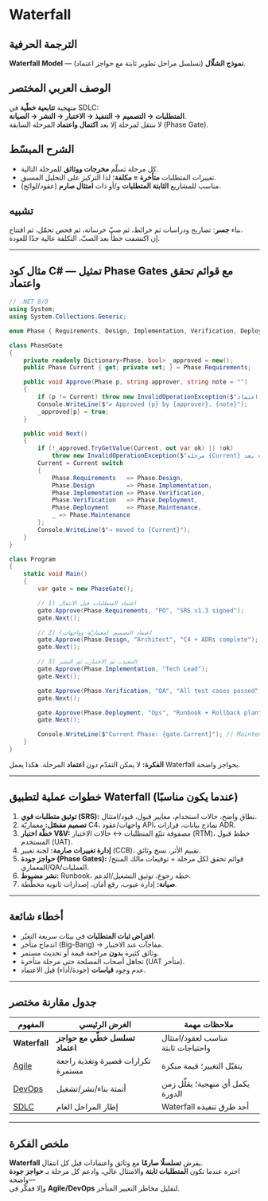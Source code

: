 # **Waterfall**

## الترجمة الحرفية  
**Waterfall Model** — **نموذج الشلّال** (تسلسل مراحل تطوير ثابتة مع حواجز اعتماد).

## الوصف العربي المختصر  
منهجية **تتابعية خطّية** في SDLC:  
**المتطلبات → التصميم → التنفيذ → الاختبار → النشر → الصيانة**.  
لا ننتقل لمرحلة إلا بعد **اكتمال واعتماد** المرحلة السابقة (Phase Gate).

## الشرح المبسّط  
- كل مرحلة تسلّم **مخرجات ووثائق** للمرحلة التالية.  
- تغييرات المتطلبات **متأخرة = مكلفة**؛ لذا التركيز على التحليل المسبق.  
- مناسب للمشاريع **الثابتة المتطلبات** و/أو ذات **امتثال صارم** (عقود/لوائح).

## تشبيه  
بناء **جسر**: تصاريح ودراسات ثم خرائط، ثم صبّ خرسانة، ثم فحص تحمّل، ثم افتتاح.  
إن اكتشفت خطأً بعد الصبّ، التكلفة عالية جدًا للعودة.

---

## مثال كود C# — تمثيل **Phase Gates** مع قوائم تحقق واعتماد

```csharp
// .NET 8/9
using System;
using System.Collections.Generic;

enum Phase { Requirements, Design, Implementation, Verification, Deployment, Maintenance }

class PhaseGate
{
    private readonly Dictionary<Phase, bool> _approved = new();
    public Phase Current { get; private set; } = Phase.Requirements;

    public void Approve(Phase p, string approver, string note = "")
    {
        if (p != Current) throw new InvalidOperationException($"لا يمكنك اعتماد {p}؛ المرحلة الحالية {Current}.");
        Console.WriteLine($"✔ Approved {p} by {approver}. {note}");
        _approved[p] = true;
    }

    public void Next()
    {
        if (!_approved.TryGetValue(Current, out var ok) || !ok)
            throw new InvalidOperationException($"مرحلة {Current} غير معتمدة بعد.");
        Current = Current switch
        {
            Phase.Requirements   => Phase.Design,
            Phase.Design         => Phase.Implementation,
            Phase.Implementation => Phase.Verification,
            Phase.Verification   => Phase.Deployment,
            Phase.Deployment     => Phase.Maintenance,
            _ => Phase.Maintenance
        };
        Console.WriteLine($"→ moved to {Current}");
    }
}

class Program
{
    static void Main()
    {
        var gate = new PhaseGate();

        // 1) اعتماد المتطلبات قبل الانتقال
        gate.Approve(Phase.Requirements, "PO", "SRS v1.3 signed");
        gate.Next();

        // 2) اعتماد التصميم (معماريّة وواجهات)
        gate.Approve(Phase.Design, "Architect", "C4 + ADRs complete");
        gate.Next();

        // 3) التنفيذ… ثم الاختبار… ثم النشر
        gate.Approve(Phase.Implementation, "Tech Lead");
        gate.Next();

        gate.Approve(Phase.Verification, "QA", "All test cases passed");
        gate.Next();

        gate.Approve(Phase.Deployment, "Ops", "Runbook + Rollback plan");
        gate.Next();

        Console.WriteLine($"Current Phase: {gate.Current}"); // Maintenance
    }
}
```

**الفكرة:** لا يمكن التقدّم دون **اعتماد** المرحلة. هكذا يعمل Waterfall بحواجز واضحة.

---

## خطوات عملية لتطبيق Waterfall (عندما يكون مناسبًا)
1. **توثيق متطلبات قوي (SRS):** نطاق واضح، حالات استخدام، معايير قبول، قيود/امتثال.  
2. **تصميم مفصّل:** معماريّة C4، واجهات/عقود API، نماذج بيانات، قرارات ADR.  
3. **خطّة اختبار V&V:** مصفوفة تتبّع المتطلبات ↔ حالات الاختبار (RTM)، خطط قبول المستخدم (UAT).  
4. **إدارة تغييرات صارمة:** لجنة تغيير (CCB)، تقييم الأثر، نسخ وثائق.  
5. **حواجز جودة (Phase Gates):** قوائم تحقق لكل مرحلة + توقيعات مالك المنتج/المعماري/QA/العمليات.  
6. **نشر مضبوط:** Runbook، خطة رجوع، توثيق التشغيل/الدعم.  
7. **صيانة:** إدارة عيوب، رقع أمان، إصدارات ثانوية مخطَّطة.

---

## أخطاء شائعة
- **افتراض ثبات المتطلبات** في بيئات سريعة التغيّر.  
- اندماج متأخر (Big-Bang) → مفاجآت عند الاختبار.  
- وثائق كثيرة **بدون** مراجعة قيمة أو تحديث مستمر.  
- تجاهل أصحاب المصلحة حتى مرحلة متأخرة (UAT متأخر).  
- عدم وجود **قياسات** (جودة/أداء) قبل الاعتماد.

---

## جدول مقارنة مختصر

| المفهوم | الغرض الرئيسي | ملاحظات مهمة |
|---|---|---|
| **Waterfall** | **تسلسل خطّي مع حواجز اعتماد** | مناسب لعقود/امتثال واحتياجات ثابتة |
| [Agile](agile.md) | تكرارات قصيرة وتغذية راجعة مستمرة | يتقبّل التغيير؛ قيمة مبكرة |
| [DevOps](devops.md) | أتمتة بناء/نشر/تشغيل | يكمل أي منهجية؛ يقلّل زمن الدورة |
| [SDLC](sdlc.md) | إطار المراحل العام | Waterfall أحد طرق تنفيذه |

---

## ملخص الفكرة  
**Waterfall** يفرض **تسلسلًا صارمًا** مع وثائق واعتمادات قبل كل انتقال.  
اختره عندما تكون **المتطلبات ثابتة** والامتثال عالي، وادعم كل مرحلة بـ **حواجز جودة** واضحة—  
وإلا ففكّر في **Agile/DevOps** لتقليل مخاطر التغيير المتأخر.
